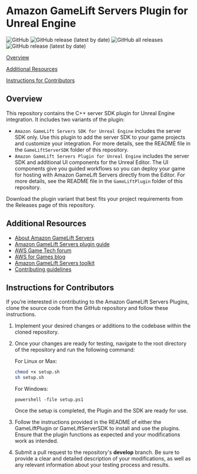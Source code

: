 # Amazon GameLift Servers Plugin for Unreal Engine


![GitHub](https://img.shields.io/github/license/amazon-gamelift/amazon-gamelift-plugin-unreal)
![GitHub release (latest by date)](https://img.shields.io/github/v/release/amazon-gamelift/amazon-gamelift-plugin-unreal)
![GitHub all releases](https://img.shields.io/github/downloads/amazon-gamelift/amazon-gamelift-plugin-unreal/total)
![GitHub release (latest by date)](https://img.shields.io/github/downloads/amazon-gamelift/amazon-gamelift-plugin-unreal/latest/total)


[Overview](#overview)

[Additional Resources](#additional-resources)

[Instructions for Contributors](#instructions-for-contributors)

## Overview
This repository contains the C++ server SDK plugin for Unreal Engine integration. It includes two variants of the plugin:

- `Amazon GameLift Servers SDK for Unreal Engine` includes the server SDK only. Use this plugin to add the server SDK to your game projects
and customize your integration. For more details, see the README file in the `GameLiftServerSDK` folder of this repository.
- `Amazon GameLift Servers Plugin for Unreal Engine` includes the server SDK and additional UI components for the Unreal Editor. The UI components
give you guided workflows so you can deploy your game for hosting with Amazon GameLift Servers directly from the Editor.
For more details, see the README file in the `GameLiftPlugin` folder of this repository.

Download the plugin variant that best fits your project requirements from the Releases page of this repository.

## Additional Resources

* [About Amazon GameLift Servers](http://aws.amazon.com/gamelift/servers)
* [Amazon GameLift Servers plugin guide](https://docs.aws.amazon.com/gamelift/latest/developerguide/unreal-plugin.html)
* [AWS Game Tech forum](https://repost.aws/topics/TAo6ggvxz6QQizjo9YIMD35A/game-tech/c/amazon-gamelift)
* [AWS for Games blog](https://aws.amazon.com/blogs/gametech/)
* [Amazon GameLift Servers toolkit](https://github.com/amazon-gamelift/amazon-gamelift-toolkit)
* [Contributing guidelines](https://github.com/amazon-gamelift/amazon-gamelift-plugin-unreal/blob/main/CONTRIBUTING.md)

## Instructions for Contributors

If you’re interested in contributing to the Amazon GameLift Servers Plugins, clone the source code from the GitHub repository and follow these instructions.
1. Implement your desired changes or additions to the codebase within the cloned repository.
2. Once your changes are ready for testing, navigate to the root directory of the repository and run the following command:
    
    For Linux or Max:
    ```sh
    chmod +x setup.sh
    sh setup.sh
    ```
   
    For Windows:
    ```
    powershell -file setup.ps1
    ```
    Once the setup is completed, the Plugin and the SDK are ready for use.
3. Follow the instructions provided in the README of either the GameLiftPlugin or GameLiftServerSDK to install and use the plugins. Ensure that the plugin functions as expected and your modifications work as intended.
4. Submit a pull request to the repository's **develop** branch. Be sure to provide a clear and detailed description of your modifications, as well as any relevant information about your testing process and results.
